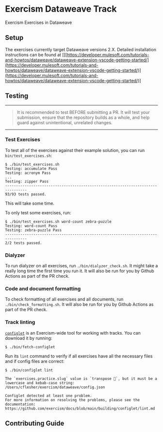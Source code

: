 # Exercism Dataweave Track

Exercism Exercises in Dataweave

## Setup

The exercises currently target Dataweave versions 2.X. Detailed installation instructions can be found at
[[[https://developer.mulesoft.com/tutorials-and-howtos/dataweave/dataweave-extension-vscode-getting-started/](https://developer.mulesoft.com/tutorials-and-howtos/dataweave/dataweave-extension-vscode-getting-started/)](https://developer.mulesoft.com/tutorials-and-howtos/dataweave/dataweave-extension-vscode-getting-started/)]
## Testing

---

> It is recommended to test BEFORE submitting a PR. It will test your submission, ensure
> that the repository builds as a whole, and help guard against unintentional, unrelated changes.

---

### Test Exercises

To test all of the exercises against their example solution, you can run `bin/test_exercises.sh`:

```shell
$ ./bin/test_exercises.sh
Testing: accumulate Pass
Testing: acronym Pass
...
Testing: zipper Pass
--------------------------------------------------------------------------------
93/93 tests passed.
```

This will take some time.

To only test some exercises, run:

```shell
$ ./bin/test_exercises.sh word-count zebra-puzzle
Testing: word-count Pass
Testing: zebra-puzzle Pass
--------------------------------------------------------------------------------
2/2 tests passed.
```

### Dialyzer

To run dialyzer on all exercises, run `./bin/dialyzer_check.sh`. It might take a really long time the first time you run it. It will also be run for you by Github Actions as part of the PR check.

### Code and document formatting

To check formatting of all exercises and all documents, run `./bin/check_formatting.sh`. It will also be run for you by Github Actions as part of the PR check.

### Track linting

[`configlet`](https://github.com/exercism/configlet) is an Exercism-wide tool for working with tracks. You can download it by running:

```shell
$ ./bin/fetch-configlet
```

Run its `lint` command to verify if all exercises have all the necessary files and if config files are correct:

```shell
$ ./bin/configlet lint

The `exercises.practice.slug` value is `transpose 🙂`, but it must be a lowercase and kebab-case string:
/Users/cflesher/exercism/dataweave/config.json

Configlet detected at least one problem.
For more information on resolving the problems, please see the documentation:
https://github.com/exercism/docs/blob/main/building/configlet/lint.md
```

## Contributing Guide
